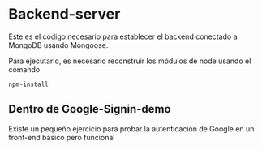 # Backend-server

Este es el código necesario para establecer el backend conectado a MongoDB usando Mongoose.

Para ejecutarlo, es necesario reconstruir los módulos de node usando el comando

```
npm-install
```

## Dentro de Google-Signin-demo
Existe un pequeño ejercicio para probar la autenticación de Google en un front-end básico pero funcional
